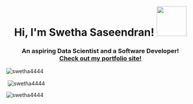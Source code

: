 <h1 align="center">Hi, I'm Swetha Saseendran! <img src="https://github.com/TheDudeThatCode/TheDudeThatCode/blob/master/Assets/Developer.gif" width="80px"></h1> 
<h3 align="center">An aspiring Data Scientist and a Software Developer! <br/> <a href="https://portfolio-website2-ieqqdwfxa-swetha4444.vercel.app" target="_blank">Check out my portfolio site! </a></h3>

<p><img align="center" src="https://github-readme-stats.vercel.app/api/top-langs?username=swetha4444&show_icons=true&theme=dark&locale=en&layout=compact" alt="swetha4444" /></p>

<p>&nbsp;<img align="center" src="https://github-readme-stats.vercel.app/api?username=swetha4444&show_icons=true&theme=dark&hide_border=true&locale=en" alt="swetha4444" /></p>

<p><img align="center" src="https://github-readme-streak-stats.herokuapp.com/?user=swetha4444&theme=dark" alt="swetha4444" /></p>




